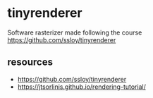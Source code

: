 # tinyrenderer
Software rasterizer made following the course https://github.com/ssloy/tinyrenderer

## resources
- https://github.com/ssloy/tinyrenderer
- https://jtsorlinis.github.io/rendering-tutorial/